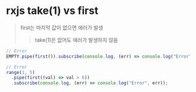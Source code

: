 # rxjs take(1) vs first

> first는 마지막 값이 없으면 에러가 발생
>
> > take(1)은 없어도 에러가 발생하지 않음

```ts
// Error
EMPTY.pipe(first()).subscribe(console.log, (err) => console.log("Error", err));

// Error
range(1, 5)
  .pipe(first((val) => val > 6))
  .subscribe(console.log, (err) => console.log("Error", err));
```
